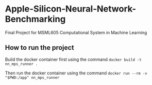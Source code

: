 # Apple-Silicon-Neural-Network-Benchmarking
Final Project for MSML605 Computational System in Machine Learning

## How to run the project
Build the docker container first using the command
``docker build -t nn_mps_runner .``

Then run the docker container using the command
``docker run --rm -v "$PWD:/app" nn_mps_runner``